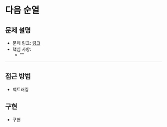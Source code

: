 # 다음 순열

## 문제 설명
- 문제 링크: [링크](https://www.acmicpc.net/problem/1248)
- 핵심 사항:
  - ""
---

## 접근 방법
- 백트래킹

## 구현
- 구현